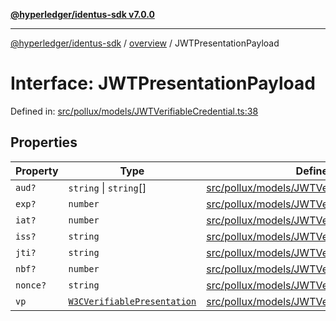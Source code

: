 [**@hyperledger/identus-sdk v7.0.0**](../../README.md)

***

[@hyperledger/identus-sdk](../../README.md) / [overview](../README.md) / JWTPresentationPayload

# Interface: JWTPresentationPayload

Defined in: [src/pollux/models/JWTVerifiableCredential.ts:38](https://github.com/hyperledger/identus-edge-agent-sdk-ts/blob/96423ee84b124a31ce63036d9d623d1cb73a13c2/src/pollux/models/JWTVerifiableCredential.ts#L38)

## Properties

| Property | Type | Defined in |
| ------ | ------ | ------ |
| <a id="aud"></a> `aud?` | `string` \| `string`[] | [src/pollux/models/JWTVerifiableCredential.ts:42](https://github.com/hyperledger/identus-edge-agent-sdk-ts/blob/96423ee84b124a31ce63036d9d623d1cb73a13c2/src/pollux/models/JWTVerifiableCredential.ts#L42) |
| <a id="exp"></a> `exp?` | `number` | [src/pollux/models/JWTVerifiableCredential.ts:44](https://github.com/hyperledger/identus-edge-agent-sdk-ts/blob/96423ee84b124a31ce63036d9d623d1cb73a13c2/src/pollux/models/JWTVerifiableCredential.ts#L44) |
| <a id="iat"></a> `iat?` | `number` | [src/pollux/models/JWTVerifiableCredential.ts:40](https://github.com/hyperledger/identus-edge-agent-sdk-ts/blob/96423ee84b124a31ce63036d9d623d1cb73a13c2/src/pollux/models/JWTVerifiableCredential.ts#L40) |
| <a id="iss"></a> `iss?` | `string` | [src/pollux/models/JWTVerifiableCredential.ts:39](https://github.com/hyperledger/identus-edge-agent-sdk-ts/blob/96423ee84b124a31ce63036d9d623d1cb73a13c2/src/pollux/models/JWTVerifiableCredential.ts#L39) |
| <a id="jti"></a> `jti?` | `string` | [src/pollux/models/JWTVerifiableCredential.ts:41](https://github.com/hyperledger/identus-edge-agent-sdk-ts/blob/96423ee84b124a31ce63036d9d623d1cb73a13c2/src/pollux/models/JWTVerifiableCredential.ts#L41) |
| <a id="nbf"></a> `nbf?` | `number` | [src/pollux/models/JWTVerifiableCredential.ts:43](https://github.com/hyperledger/identus-edge-agent-sdk-ts/blob/96423ee84b124a31ce63036d9d623d1cb73a13c2/src/pollux/models/JWTVerifiableCredential.ts#L43) |
| <a id="nonce"></a> `nonce?` | `string` | [src/pollux/models/JWTVerifiableCredential.ts:45](https://github.com/hyperledger/identus-edge-agent-sdk-ts/blob/96423ee84b124a31ce63036d9d623d1cb73a13c2/src/pollux/models/JWTVerifiableCredential.ts#L45) |
| <a id="vp"></a> `vp` | [`W3CVerifiablePresentation`](../namespaces/Domain/type-aliases/W3CVerifiablePresentation.md) | [src/pollux/models/JWTVerifiableCredential.ts:46](https://github.com/hyperledger/identus-edge-agent-sdk-ts/blob/96423ee84b124a31ce63036d9d623d1cb73a13c2/src/pollux/models/JWTVerifiableCredential.ts#L46) |
